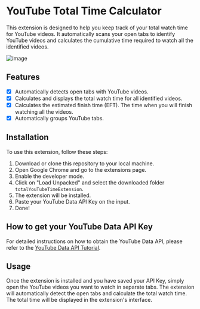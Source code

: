 # YouTube Total Time Calculator

This extension is designed to help you keep track of your total watch time for YouTube videos. It automatically scans your open tabs to identify YouTube videos and calculates the cumulative time required to watch all the identified videos.

![image](https://github.com/LautiLosio/totalYouTubeTimeExtension/assets/38726997/f749360e-c13c-4560-8dce-decbfc2cade7)

## Features

- [x] Automatically detects open tabs with YouTube videos.
- [x] Calculates and displays the total watch time for all identified videos.
- [x] Calculates the estimated finish time (EFT). The time when you will finish watching all the videos.
- [x] Automatically groups YouTube tabs.

## Installation

To use this extension, follow these steps:

1. Download or clone this repository to your local machine.
2. Open Google Chrome and go to the extensions page.
3. Enable the developer mode.
4. Click on "Load Unpacked" and select the downloaded folder `totalYouTubeTimeExtension`.
5. The extension will be installed.
6. Paste your YouTube Data API Key on the input.
7. Done!


## How to get your YouTube Data API Key

For detailed instructions on how to obtain the YouTube Data API, please refer to the [YouTube Data API Tutorial](getYoutubeAPI.md).


## Usage

Once the extension is installed and you have saved your API Key, simply open the YouTube videos you want to watch in separate tabs. The extension will automatically detect the open tabs and calculate the total watch time. The total time will be displayed in the extension's interface.
